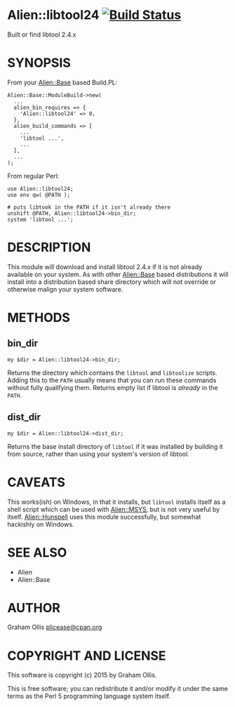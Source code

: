 # Alien::libtool24 [![Build Status](https://secure.travis-ci.org/plicease/Alien-libtool24.png)](http://travis-ci.org/plicease/Alien-libtool24)

Built or find libtool 2.4.x

# SYNOPSIS

From your [Alien::Base](https://metacpan.org/pod/Alien::Base) based Build.PL:

    Alien::Base::ModuleBuild->new(
      ...
      alien_bin_requires => {
        'Alien::libtool24' => 0,
      },
      alien_build_commands => [
        ...
        'libtool ...',
        ...
      ],
      ...
    );

From regular Perl:

    use Alien::libtool24;
    use env qw( @PATH );
    
    # puts libtook in the PATH if it isn't already there
    unshift @PATH, Alien::libtool24->bin_dir;
    system 'libtool ...';

# DESCRIPTION

This module will download and install libtool 2.4.x if it is not already
available on your system.  As with other [Alien::Base](https://metacpan.org/pod/Alien::Base) based distributions
it will install into a distribution based share directory which will not
override or otherwise malign your system software.

# METHODS

## bin\_dir

    my $dir = Alien::libtool24->bin_dir;

Returns the directory which contains the `libtool` and `libtoolize` scripts.
Adding this to the `PATH` usually means that you can run these commands without
fully qualifying them.  Returns empty list if libtool is _already_ in the `PATH`.

## dist\_dir

    my $dir = Alien::libtool24->dist_dir;

Returns the base install directory of `libtool` if it was installed by building
it from source, rather than using your system's version of libtool.

# CAVEATS

This works(ish) on Windows, in that it installs, but `libtool` installs itself
as a shell script which can be used with [Alien::MSYS](https://metacpan.org/pod/Alien::MSYS), but is not very useful
by itself.  [Alien::Hunspell](https://metacpan.org/pod/Alien::Hunspell) uses this module successfully, but somewhat
hackishly on Windows.

# SEE ALSO

- Alien
- Alien::Base

# AUTHOR

Graham Ollis <plicease@cpan.org>

# COPYRIGHT AND LICENSE

This software is copyright (c) 2015 by Graham Ollis.

This is free software; you can redistribute it and/or modify it under
the same terms as the Perl 5 programming language system itself.
